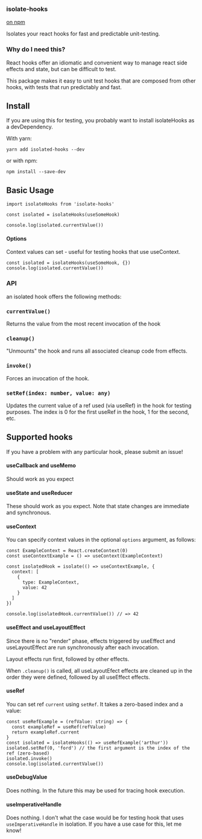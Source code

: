 ### isolate-hooks

[on npm](https://www.npmjs.com/package/isolate-hooks)

Isolates your react hooks for fast and predictable unit-testing.

### Why do I need this?

React hooks offer an idiomatic and convenient way to manage react side effects and state, but can be difficult to test.

This package makes it easy to unit test hooks that are composed from other hooks, with tests that run predictably and fast.

## Install

If you are using this for testing, you probably want to install isolateHooks as a devDependency.

With yarn:

```
yarn add isolated-hooks --dev
```

or with npm:

```
npm install --save-dev
```

## Basic Usage

```
import isolateHooks from 'isolate-hooks'

const isolated = isolateHooks(useSomeHook)

console.log(isolated.currentValue())
```

#### Options

Context values can set - useful for testing hooks that use useContext.

```
const isolated = isolateHooks(useSomeHook, {})
console.log(isolated.currentValue())
```

### API

an isolated hook offers the following methods:

### `currentValue()`

Returns the value from the most recent invocation of the hook

### `cleanup()`

"Unmounts" the hook and runs all associated cleanup code from effects.

### `invoke()`

Forces an invocation of the hook.

### `setRef(index: number, value: any)`

Updates the current value of a ref used (via useRef) in the hook for testing purposes.
The index is 0 for the first useRef in the hook, 1 for the second, etc.

## Supported hooks

If you have a problem with any particular hook, please submit an issue!

#### useCallback and useMemo

Should work as you expect

#### useState and useReducer

These should work as you expect.
Note that state changes are immediate and synchronous.

#### useContext

You can specify context values in the optional `options` argument, as follows:

```
const ExampleContext = React.createContext(0)
const useContextExample = () => useContext(ExampleContext)

const isolatedHook = isolate(() => useContextExample, {
  context: [
    {
      type: ExampleContext,
      value: 42
    }
  ]
})

console.log(isolatedHook.currentValue()) // => 42

```

#### useEffect and useLayoutEffect

Since there is no "render" phase, effects triggered by useEffect and useLayoutEffect are run synchronously after each invocation.

Layout effects run first, followed by other effects.

When `.cleanup()` is called, all useLayoutEfect effects are cleaned up in the order they were defined, followed by all useEffect effects.

#### useRef

You can set ref `current` using `setRef`. It takes a zero-based index and a value:

```
const useRefExample = (refValue: string) => {
  const exampleRef = useRef(refValue)
  return exampleRef.current
}
const isolated = isolateHooks(() => useRefExample('arthur'))
isolated.setRef(0, 'ford') // the first argument is the index of the ref (zero-based)
isolated.invoke()
console.log(isolated.currentValue())
```

#### useDebugValue

Does nothing. In the future this may be used for tracing hook execution.

#### useImperativeHandle

Does nothing. I don't what the case would be for testing hook that uses `useImperativeHandle` in isolation. If you have a use case for this, let me know!
